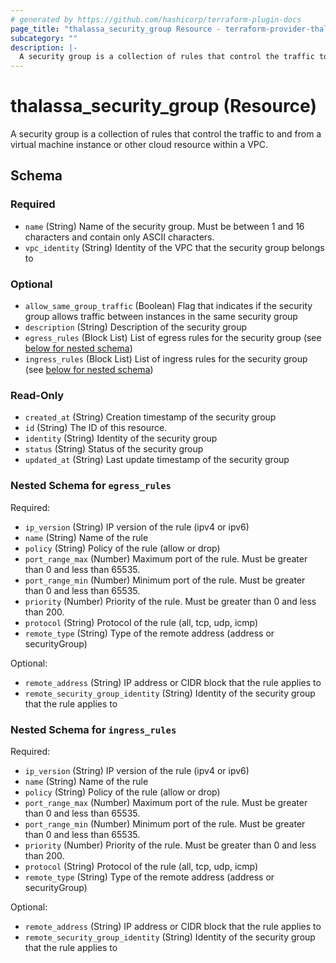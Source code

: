 ```yaml
---
# generated by https://github.com/hashicorp/terraform-plugin-docs
page_title: "thalassa_security_group Resource - terraform-provider-thalassa"
subcategory: ""
description: |-
  A security group is a collection of rules that control the traffic to and from a virtual machine instance or other cloud resource within a VPC.
---
```


# thalassa_security_group (Resource)

A security group is a collection of rules that control the traffic to and from a virtual machine instance or other cloud resource within a VPC.



<!-- schema generated by tfplugindocs -->
## Schema

### Required

- `name` (String) Name of the security group. Must be between 1 and 16 characters and contain only ASCII characters.
- `vpc_identity` (String) Identity of the VPC that the security group belongs to

### Optional

- `allow_same_group_traffic` (Boolean) Flag that indicates if the security group allows traffic between instances in the same security group
- `description` (String) Description of the security group
- `egress_rules` (Block List) List of egress rules for the security group (see [below for nested schema](#nestedblock--egress_rules))
- `ingress_rules` (Block List) List of ingress rules for the security group (see [below for nested schema](#nestedblock--ingress_rules))

### Read-Only

- `created_at` (String) Creation timestamp of the security group
- `id` (String) The ID of this resource.
- `identity` (String) Identity of the security group
- `status` (String) Status of the security group
- `updated_at` (String) Last update timestamp of the security group

<a id="nestedblock--egress_rules"></a>
### Nested Schema for `egress_rules`

Required:

- `ip_version` (String) IP version of the rule (ipv4 or ipv6)
- `name` (String) Name of the rule
- `policy` (String) Policy of the rule (allow or drop)
- `port_range_max` (Number) Maximum port of the rule. Must be greater than 0 and less than 65535.
- `port_range_min` (Number) Minimum port of the rule. Must be greater than 0 and less than 65535.
- `priority` (Number) Priority of the rule. Must be greater than 0 and less than 200.
- `protocol` (String) Protocol of the rule (all, tcp, udp, icmp)
- `remote_type` (String) Type of the remote address (address or securityGroup)

Optional:

- `remote_address` (String) IP address or CIDR block that the rule applies to
- `remote_security_group_identity` (String) Identity of the security group that the rule applies to


<a id="nestedblock--ingress_rules"></a>
### Nested Schema for `ingress_rules`

Required:

- `ip_version` (String) IP version of the rule (ipv4 or ipv6)
- `name` (String) Name of the rule
- `policy` (String) Policy of the rule (allow or drop)
- `port_range_max` (Number) Maximum port of the rule. Must be greater than 0 and less than 65535.
- `port_range_min` (Number) Minimum port of the rule. Must be greater than 0 and less than 65535.
- `priority` (Number) Priority of the rule. Must be greater than 0 and less than 200.
- `protocol` (String) Protocol of the rule (all, tcp, udp, icmp)
- `remote_type` (String) Type of the remote address (address or securityGroup)

Optional:

- `remote_address` (String) IP address or CIDR block that the rule applies to
- `remote_security_group_identity` (String) Identity of the security group that the rule applies to
